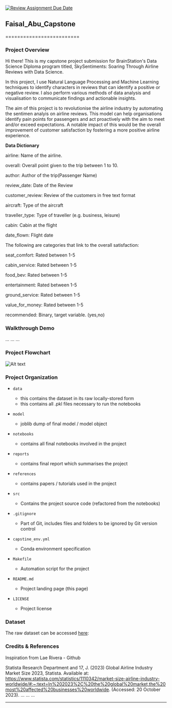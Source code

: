 [![Review Assignment Due Date](https://classroom.github.com/assets/deadline-readme-button-24ddc0f5d75046c5622901739e7c5dd533143b0c8e959d652212380cedb1ea36.svg)](https://classroom.github.com/a/0GBBWOiF)
## Faisal_Abu_Capstone
=========================

### Project Overview
Hi there! This is my capstone project submission for BrainStation's Data Science Diploma program titled, SkySentiments: Soaring Through Airline Reviews with Data Science.

In this project, I use Natural Language Processing and Machine Learning techniques to identify characters in reviews that can identify a positive or negative review. I also perform various methods of data analysis and visualisation to communicate findings and actionable insights.

The aim of this project is to revolutionise the airline industry by automating the sentimen analyis on airline reviews. This model can help organisations identify pain points for passengers and act proactively with the aim to meet and/or exceed expectations. A notable impact of this would be the overall improvement of customer satisfaction by fostering a more positive airline experience.

**Data Dictionary**

airline: Name of the airline.

overall: Overall point given to the trip between 1 to 10.

author: Author of the trip(Passenger Name)

review_date: Date of the Review

customer_review: Review of the customers in free text format

aircraft: Type of the aircraft

traveller_type: Type of traveller (e.g. business, leisure)

cabin: Cabin at the flight

date_flown: Flight date

The following are categories that link to the overall satisfaction:

seat_comfort: Rated between 1-5

cabin_service: Rated between 1-5

food_bev: Rated between 1-5

entertainment: Rated between 1-5

ground_service: Rated between 1-5

value_for_money: Rated between 1-5

recommended: Binary, target variable. (yes,no)


### Walkthrough Demo

...
...
...

### Project Flowchart

![Alt text](image.png)


### Project Organization

* `data` 
    - this contains the dataset in its raw locally-stored form
    - this contains all .pkl files necessary to run the notebooks

* `model`
    - joblib dump of final model / model object

* `notebooks`
    - contains all final notebooks involved in the project

* `reports`
    - contains final report which summarises the project

* `references`
    - contains papers / tutorials used in the project

* `src`
    - Contains the project source code (refactored from the notebooks)

* `.gitignore`
    - Part of Git, includes files and folders to be ignored by Git version control

* `capstine_env.yml`
    - Conda environment specification

* `Makefile`
    - Automation script for the project

* `README.md`
    - Project landing page (this page)

* `LICENSE`
    - Project license

### Dataset
The raw dataset can be accessed [here](https://drive.google.com/uc?export=download&id=1ht8AOCyKsbBOb5ys58x5EU1f1do0yGRB):

### Credits & References
Inspiration from Lae Rivera - Github

Statista Research Department and 17, J. (2023) Global Airline Industry Market Size 2023, Statista. Available at: https://www.statista.com/statistics/1110342/market-size-airline-industry-worldwide/#:~:text=In%202023%2C%20the%20global%20market,the%20most%20affected%20businesses%20worldwide. (Accessed: 20 October 2023). 
...
...
...

--------